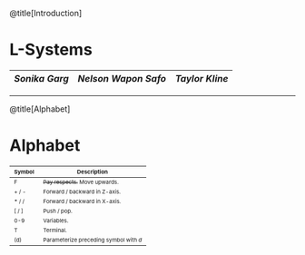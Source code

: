 @title[Introduction]

# L-Systems


|  *Sonika Garg*  |   *Nelson Wapon Safo*  | *Taylor Kline* |
|:---------------:|:----------------------:|:---------------:|

---

@title[Alphabet]

# Alphabet

|<span style="font-size:0.6em">Symbol</span>|<span style="font-size:0.6em">Description</span>|
|------|-----------|
|<span style="font-size:0.6em">F</span>|<span style="font-size:0.6em">~~Pay respects.~~ Move upwards.</span>|
|<span style="font-size:0.6em">+ / -</span>|<span style="font-size:0.6em">Forward / backward in Z-axis.</span>|
|<span style="font-size:0.6em">\* / /</span>|<span style="font-size:0.6em">Forward / backward in X-axis.</span>|
|<span style="font-size:0.6em">[ / ]</span>|<span style="font-size:0.6em">Push / pop.</span>|
|<span style="font-size:0.6em">0-9</span>|<span style="font-size:0.6em">Variables.</span>|
|<span style="font-size:0.6em">T</span>|<span style="font-size:0.6em">Terminal.</span>|
|<span style="font-size:0.6em">(d)</span>|<span style="font-size:0.6em">Parameterize preceding symbol with *d*</span>|